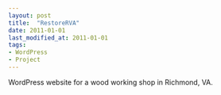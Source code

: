 ```yaml
---
layout: post
title:  "RestoreRVA"
date: 2011-01-01
last_modified_at: 2011-01-01
tags:
- WordPress
- Project
---
```


WordPress website for a wood working shop in Richmond, VA.
